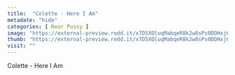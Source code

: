```yaml
---
title:  "Colette - Here I Am"
metadate: "hide"
categories: [ Rear Pussy ]
image: "https://external-preview.redd.it/x7D5XQluqMabqeR8k2w8sPs0DDHxj6L4Pluyk0v-R0E.jpg?auto=webp&s=dd1ecb0753c9ac7550454210e1ea5853c015f9ab"
thumb: "https://external-preview.redd.it/x7D5XQluqMabqeR8k2w8sPs0DDHxj6L4Pluyk0v-R0E.jpg?width=1080&crop=smart&auto=webp&s=bda7ad0e82766ac996573b0b49d6843d5253e580"
visit: ""
---
```

Colette - Here I Am
